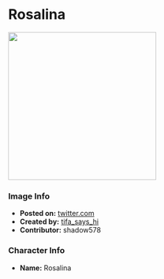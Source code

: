 # Rosalina

<img src="https://raw.githubusercontent.com/shadow578/Project-Padoru/master/Padoru/other-rosalina.png" height="300">

### Image Info
* **Posted on:**     [twitter.com](https://twitter.com/Tifa_says_Hi/status/1200616610794393601)
* **Created by:**    [tifa_says_hi](https://github.com/shadow578/Project-Padoru/blob/master/table-of-contents/creators/tifasayshi.md)
* **Contributor:**   shadow578

### Character Info
* **Name:**   Rosalina


